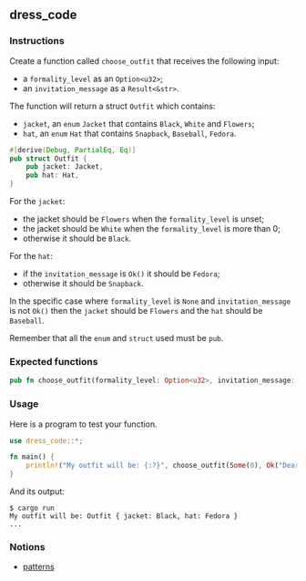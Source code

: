 ## dress_code

### Instructions

Create a function called `choose_outfit` that receives the following input:
- a `formality_level` as an `Option<u32>`;
- an `invitation_message` as a `Result<&str>`.

The function will return a struct `Outfit` which contains: 
- `jacket`, an `enum` `Jacket` that contains `Black`, `White` and `Flowers`;
- `hat`, an `enum` `Hat` that contains `Snapback`, `Baseball`, `Fedora`.

```rust
#[derive(Debug, PartialEq, Eq)]
pub struct Outfit {
    pub jacket: Jacket,
    pub hat: Hat,
}
```

For the `jacket`:
- the jacket should be `Flowers` when the `formality_level` is unset;  
- the jacket should be `White` when the `formality_level` is more than 0;
- otherwise it should be `Black`.

For the `hat`:
- if the `invitation_message` is `Ok()` it should be `Fedora`;
- otherwise it should be `Snapback`.

In the specific case where `formality_level` is `None` and `invitation_message`
is not `Ok()` then the `jacket` should be `Flowers` and the `hat` should be `Baseball`.

Remember that all the `enum` and `struct` used must be `pub`. 

### Expected functions

```rust
pub fn choose_outfit(formality_level: Option<u32>, invitation_message: Result<&str>) -> Outfit {}
```

### Usage

Here is a program to test your function.

```rust
use dress_code::*;

fn main() {
    println!("My outfit will be: {:?}", choose_outfit(Some(0), Ok("Dear friend, ...")));
}
```

And its output:
```console
$ cargo run
My outfit will be: Outfit { jacket: Black, hat: Fedora }
...

```

### Notions

- [patterns](https://doc.rust-lang.org/book/ch18-00-patterns.html)
